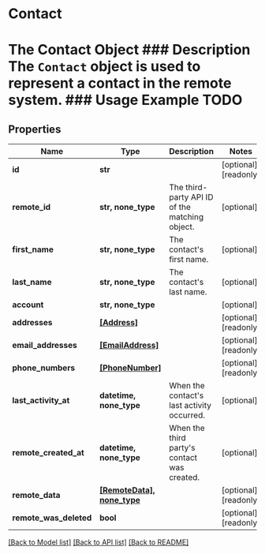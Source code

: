 # Contact

# The Contact Object ### Description The `Contact` object is used to represent a contact in the remote system. ### Usage Example TODO

## Properties
Name | Type | Description | Notes
------------ | ------------- | ------------- | -------------
**id** | **str** |  | [optional] [readonly] 
**remote_id** | **str, none_type** | The third-party API ID of the matching object. | [optional] 
**first_name** | **str, none_type** | The contact&#39;s first name. | [optional] 
**last_name** | **str, none_type** | The contact&#39;s last name. | [optional] 
**account** | **str, none_type** |  | [optional] 
**addresses** | [**[Address]**](Address.md) |  | [optional] [readonly] 
**email_addresses** | [**[EmailAddress]**](EmailAddress.md) |  | [optional] [readonly] 
**phone_numbers** | [**[PhoneNumber]**](PhoneNumber.md) |  | [optional] [readonly] 
**last_activity_at** | **datetime, none_type** | When the contact&#39;s last activity occurred. | [optional] 
**remote_created_at** | **datetime, none_type** | When the third party&#39;s contact was created. | [optional] 
**remote_data** | [**[RemoteData], none_type**](RemoteData.md) |  | [optional] [readonly] 
**remote_was_deleted** | **bool** |  | [optional] [readonly] 

[[Back to Model list]](../README.md#documentation-for-models) [[Back to API list]](../README.md#documentation-for-api-endpoints) [[Back to README]](../README.md)


